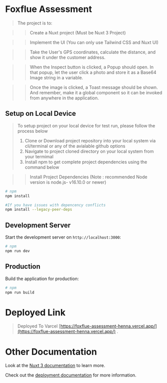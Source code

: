 # Foxflue Assessment
>The project is to:

>>Create a Nuxt project (Must be Nuxt 3 Project)

>>Implement the UI (You can only use Tailwind CSS and Nuxt UI)

>>Take the User's GPS coordinates, calculate the distance, and show it under the customer address.

>>When the Inspect button is clicked, a Popup should open. In that popup, let the user click a photo and store it as a Base64 Image string in a variable.

>>Once the image is clicked, a Toast message should be shown. And remember, make it a global component so it can be invoked from anywhere in the application. 


## Setup on Local Device
>To setup project on your local device for test run, please follow the process below
>1. Clone or Download project repository into your local system via cli/terminal or any of the avialable github options
>2. Navigate to project cloned directory on your local system from your termimal
>3. Install npm to get complete project dependencies using the command below

>>Install Project Dependencies (Note : recommended Node version is node.js- v16.10.0 or newer)

```bash
# npm
npm install

#If you have issues with depencency conflicts
npm install --legacy-peer-deps

```

## Development Server

Start the development server on `http://localhost:3000`:

```bash
# npm
npm run dev

```

## Production

Build the application for production:

```bash
# npm
npm run build

```

# Deployed Link
> Deployed To Varcel [https://foxflue-assessment-henna.vercel.app/](https://foxflue-assessment-henna.vercel.app/) .


# Other Documentation

Look at the [Nuxt 3 documentation](https://nuxt.com/docs/getting-started/introduction) to learn more.

Check out the [deployment documentation](https://nuxt.com/docs/getting-started/deployment) for more information.
